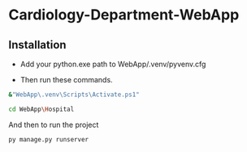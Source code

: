 # Cardiology-Department-WebApp

## Installation

- Add your python.exe path to WebApp/.venv/pyvenv.cfg

- Then run these commands.
```bash
&"WebApp\.venv\Scripts\Activate.ps1"
```
```bash
cd WebApp\Hospital
```
And then to run the project 
```bash
py manage.py runserver
```